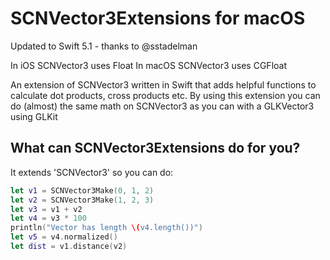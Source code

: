 # SCNVector3Extensions for macOS

Updated to Swift 5.1 - thanks to @sstadelman

In iOS SCNVector3 uses Float
In macOS SCNVector3 uses CGFloat

An extension of SCNVector3 written in Swift that adds helpful functions to calculate dot products, cross products etc. By using this extension you can do (almost) the same math on SCNVector3 as you can with a GLKVector3 using GLKit

## What can SCNVector3Extensions do for you?

It extends 'SCNVector3' so you can do:

```swift
let v1 = SCNVector3Make(0, 1, 2)
let v2 = SCNVector3Make(1, 2, 3)
let v3 = v1 + v2
let v4 = v3 * 100
println("Vector has length \(v4.length())")
let v5 = v4.normalized()
let dist = v1.distance(v2)
```

